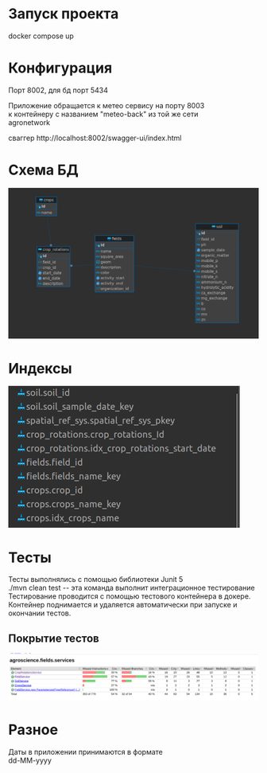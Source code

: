 # Запуск проекта
docker compose up

# Конфигурация
Порт 8002, для бд порт 5434

Приложение обращается к метео сервису на порту 8003  
к контейнеру с названием "meteo-back" из той же сети  
agronetwork


сваггер http://localhost:8002/swagger-ui/index.html

# Схема БД
![img.png](docs/dbSchema.png)

# Индексы
![img.png](docs/idx.png)

# Тесты
Тесты выполнялись с помощью библиотеки Junit 5  
./mvn clean test -- эта команда выполнит интеграционное тестирование  
Тестирование проводится с помощью тестового контейнера в докере.  
Контейнер поднимается и удаляется автоматически при запуске и окончании тестов.  
## Покрытие тестов
![img.png](docs/tests.png)

# Разное
Даты в приложении принимаются в формате  
dd-MM-yyyy
